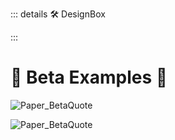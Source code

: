 ::: details 🛠 DesignBox



:::

# 🔷 <beta>Beta Examples</beta> 🔷



![Paper_BetaQuote](/Paper_BetaQuote2.jpg)

![Paper_BetaQuote](/Paper_BetaQuote.jpg)




